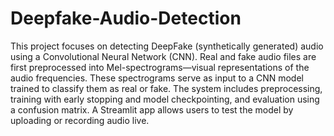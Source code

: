 # Deepfake-Audio-Detection
This project focuses on detecting DeepFake (synthetically generated) audio using a Convolutional Neural Network (CNN). Real and fake audio files are first preprocessed into Mel-spectrograms—visual representations of the audio frequencies. 
These spectrograms serve as input to a CNN model trained to classify them as real or fake.
The system includes preprocessing, training with early stopping and model checkpointing, and evaluation using a confusion matrix. 
A Streamlit app allows users to test the model by uploading or recording audio live.
